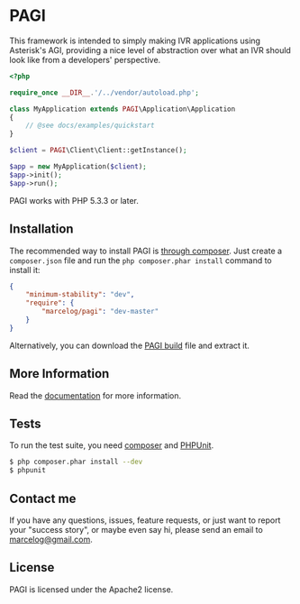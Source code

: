 PAGI
====

This framework is intended to simply making IVR applications using Asterisk's AGI, providing a nice level of
abstraction over what an IVR should look like from a developers' perspective.

```php
<?php

require_once __DIR__.'/../vendor/autoload.php';

class MyApplication extends PAGI\Application\Application
{
	// @see docs/examples/quickstart
}

$client = PAGI\Client\Client::getInstance();

$app = new MyApplication($client);
$app->init();
$app->run();
```

PAGI works with PHP 5.3.3 or later.

Installation
------------

The recommended way to install PAGI is [through composer](http://getcomposer.org). Just create a `composer.json` file and
run the `php composer.phar install` command to install it:

```json
{
    "minimum-stability": "dev",
    "require": {
        "marcelog/pagi": "dev-master"
    }
}
```

Alternatively, you can download the [PAGI build](http://ci.marcelog.name:8080/job/PAGI/lastSuccessfulBuild/) file and extract it.

More Information
----------------

Read the [documentation](https://github.com/marcelog/PAGI/tree/master/doc) for more information.

Tests
------

To run the test suite, you need [composer](http://getcomposer.org) and [PHPUnit](https://github.com/sebastianbergmann/phpunit).

```bash
$ php composer.phar install --dev
$ phpunit
```

Contact me
----------

If you have any questions, issues, feature requests, or just want to report your "success story", or maybe
even say hi, please send an email to marcelog@gmail.com.

License
-------

PAGI is licensed under the Apache2 license.
